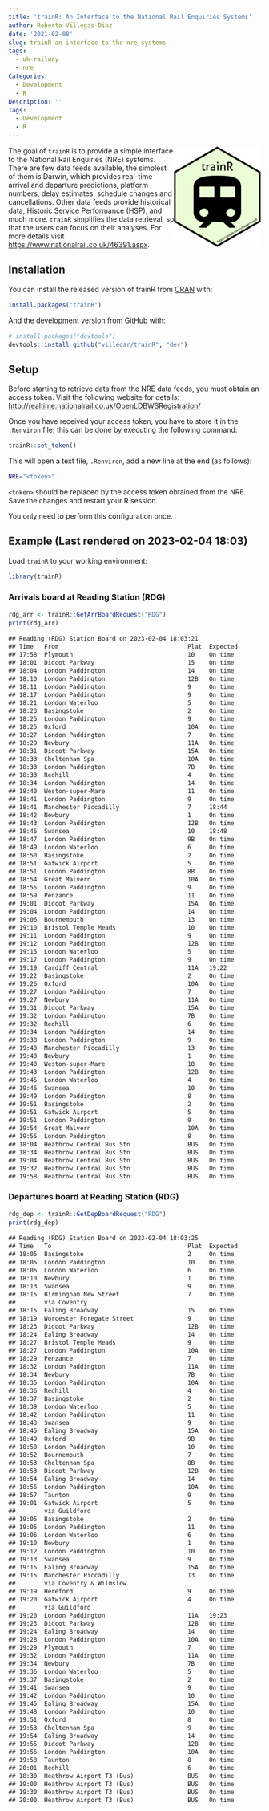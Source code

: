 ```yaml
---
title: 'trainR: An Interface to the National Rail Enquiries Systems'
author: Roberto Villegas-Diaz
date: '2021-02-08'
slug: trainR-an-interface-to-the-nre-systems
tags:
  - uk-railway
  - nre
Categories:
  - Development
  - R
Description: ''
Tags:
  - Development
  - R
---
```


<img src="https://raw.githubusercontent.com/villegar/trainR/main/inst/images/logo.png" alt="logo" align="right" height=200px/>

The goal of `trainR` is to provide a simple interface to the 
National Rail Enquiries (NRE) systems. There are few data feeds 
available, the simplest of them is Darwin, which provides real-time 
arrival and departure predictions, platform numbers, delay estimates, 
schedule changes and cancellations. Other data feeds provide historical 
data, Historic Service Performance (HSP), and much more. `trainR` 
simplifies the data retrieval, so that the users can focus on their 
analyses. For more details visit 
https://www.nationalrail.co.uk/46391.aspx.

## Installation

You can install the released version of trainR from [CRAN](https://CRAN.R-project.org) with:

``` r
install.packages("trainR")
```

And the development version from [GitHub](https://github.com/) with:

``` r
# install.packages("devtools")
devtools::install_github("villegar/trainR", "dev")
```

## Setup
Before starting to retrieve data from the NRE data feeds, you must obtain an access token. 
Visit the following website for details: http://realtime.nationalrail.co.uk/OpenLDBWSRegistration/

Once you have received your access token, you have to store it in the `.Renviron` file; this can be 
done by executing the following command:


```r
trainR::set_token()
```

This will open a text file, `.Renviron`, add a new line at the end (as follows):

```bash
NRE="<token>"
```

`<token>` should be replaced by the access token obtained from the NRE. Save the changes and restart 
your R session.

You only need to perform this configuration once.

## Example (Last rendered on 2023-02-04 18:03)

Load `trainR` to your working environment:

```r
library(trainR)
```

### Arrivals board at Reading Station (RDG)


```r
rdg_arr <- trainR::GetArrBoardRequest("RDG")
print(rdg_arr)
```

```
## Reading (RDG) Station Board on 2023-02-04 18:03:21
## Time   From                                    Plat  Expected
## 17:58  Plymouth                                10    On time
## 18:01  Didcot Parkway                          15    On time
## 18:04  London Paddington                       14    On time
## 18:10  London Paddington                       12B   On time
## 18:11  London Paddington                       9     On time
## 18:17  London Paddington                       9     On time
## 18:21  London Waterloo                         5     On time
## 18:23  Basingstoke                             2     On time
## 18:25  London Paddington                       9     On time
## 18:25  Oxford                                  10A   On time
## 18:27  London Paddington                       7     On time
## 18:29  Newbury                                 11A   On time
## 18:31  Didcot Parkway                          15A   On time
## 18:33  Cheltenham Spa                          10A   On time
## 18:33  London Paddington                       7B    On time
## 18:33  Redhill                                 4     On time
## 18:34  London Paddington                       14    On time
## 18:40  Weston-super-Mare                       11    On time
## 18:41  London Paddington                       9     On time
## 18:41  Manchester Piccadilly                   7     18:44
## 18:42  Newbury                                 1     On time
## 18:43  London Paddington                       12B   On time
## 18:46  Swansea                                 10    18:48
## 18:47  London Paddington                       9B    On time
## 18:49  London Waterloo                         6     On time
## 18:50  Basingstoke                             2     On time
## 18:51  Gatwick Airport                         5     On time
## 18:51  London Paddington                       8B    On time
## 18:54  Great Malvern                           10A   On time
## 18:55  London Paddington                       9     On time
## 18:59  Penzance                                11    On time
## 19:01  Didcot Parkway                          15A   On time
## 19:04  London Paddington                       14    On time
## 19:06  Bournemouth                             13    On time
## 19:10  Bristol Temple Meads                    10    On time
## 19:11  London Paddington                       9     On time
## 19:12  London Paddington                       12B   On time
## 19:15  London Waterloo                         5     On time
## 19:17  London Paddington                       9     On time
## 19:19  Cardiff Central                         11A   19:22
## 19:22  Basingstoke                             2     On time
## 19:26  Oxford                                  10A   On time
## 19:27  London Paddington                       7     On time
## 19:27  Newbury                                 11A   On time
## 19:31  Didcot Parkway                          15A   On time
## 19:32  London Paddington                       7B    On time
## 19:32  Redhill                                 6     On time
## 19:34  London Paddington                       14    On time
## 19:38  London Paddington                       9     On time
## 19:40  Manchester Piccadilly                   13    On time
## 19:40  Newbury                                 1     On time
## 19:40  Weston-super-Mare                       10    On time
## 19:43  London Paddington                       12B   On time
## 19:45  London Waterloo                         4     On time
## 19:46  Swansea                                 10    On time
## 19:49  London Paddington                       8     On time
## 19:51  Basingstoke                             2     On time
## 19:51  Gatwick Airport                         5     On time
## 19:51  London Paddington                       9     On time
## 19:54  Great Malvern                           10A   On time
## 19:55  London Paddington                       8     On time
## 18:04  Heathrow Central Bus Stn                BUS   On time
## 18:34  Heathrow Central Bus Stn                BUS   On time
## 19:04  Heathrow Central Bus Stn                BUS   On time
## 19:32  Heathrow Central Bus Stn                BUS   On time
## 19:58  Heathrow Central Bus Stn                BUS   On time
```

### Departures board at Reading Station (RDG)


```r
rdg_dep <- trainR::GetDepBoardRequest("RDG")
print(rdg_dep)
```

```
## Reading (RDG) Station Board on 2023-02-04 18:03:25
## Time   To                                      Plat  Expected
## 18:05  Basingstoke                             2     On time
## 18:05  London Paddington                       10    On time
## 18:06  London Waterloo                         6     On time
## 18:10  Newbury                                 1     On time
## 18:13  Swansea                                 9     On time
## 18:15  Birmingham New Street                   7     On time
##        via Coventry                            
## 18:15  Ealing Broadway                         15    On time
## 18:19  Worcester Foregate Street               9     On time
## 18:23  Didcot Parkway                          12B   On time
## 18:24  Ealing Broadway                         14    On time
## 18:27  Bristol Temple Meads                    9     On time
## 18:27  London Paddington                       10A   On time
## 18:29  Penzance                                7     On time
## 18:32  London Paddington                       11A   On time
## 18:34  Newbury                                 7B    On time
## 18:35  London Paddington                       10A   On time
## 18:36  Redhill                                 4     On time
## 18:37  Basingstoke                             2     On time
## 18:39  London Waterloo                         5     On time
## 18:42  London Paddington                       11    On time
## 18:43  Swansea                                 9     On time
## 18:45  Ealing Broadway                         15A   On time
## 18:49  Oxford                                  9B    On time
## 18:50  London Paddington                       10    On time
## 18:52  Bournemouth                             7     On time
## 18:53  Cheltenham Spa                          8B    On time
## 18:53  Didcot Parkway                          12B   On time
## 18:54  Ealing Broadway                         14    On time
## 18:56  London Paddington                       10A   On time
## 18:57  Taunton                                 9     On time
## 19:01  Gatwick Airport                         5     On time
##        via Guildford                           
## 19:05  Basingstoke                             2     On time
## 19:05  London Paddington                       11    On time
## 19:06  London Waterloo                         6     On time
## 19:10  Newbury                                 1     On time
## 19:12  London Paddington                       10    On time
## 19:13  Swansea                                 9     On time
## 19:15  Ealing Broadway                         15A   On time
## 19:15  Manchester Piccadilly                   13    On time
##        via Coventry & Wilmslow                 
## 19:19  Hereford                                9     On time
## 19:20  Gatwick Airport                         4     On time
##        via Guildford                           
## 19:20  London Paddington                       11A   19:23
## 19:23  Didcot Parkway                          12B   On time
## 19:24  Ealing Broadway                         14    On time
## 19:28  London Paddington                       10A   On time
## 19:29  Plymouth                                7     On time
## 19:32  London Paddington                       11A   On time
## 19:34  Newbury                                 7B    On time
## 19:36  London Waterloo                         5     On time
## 19:37  Basingstoke                             2     On time
## 19:41  Swansea                                 9     On time
## 19:42  London Paddington                       10    On time
## 19:45  Ealing Broadway                         15A   On time
## 19:48  London Paddington                       10    On time
## 19:51  Oxford                                  8     On time
## 19:53  Cheltenham Spa                          9     On time
## 19:54  Ealing Broadway                         14    On time
## 19:55  Didcot Parkway                          12B   On time
## 19:56  London Paddington                       10A   On time
## 19:58  Taunton                                 8     On time
## 20:01  Redhill                                 6     On time
## 18:30  Heathrow Airport T3 (Bus)               BUS   On time
## 19:00  Heathrow Airport T3 (Bus)               BUS   On time
## 19:30  Heathrow Airport T3 (Bus)               BUS   On time
## 20:00  Heathrow Airport T3 (Bus)               BUS   On time
```
